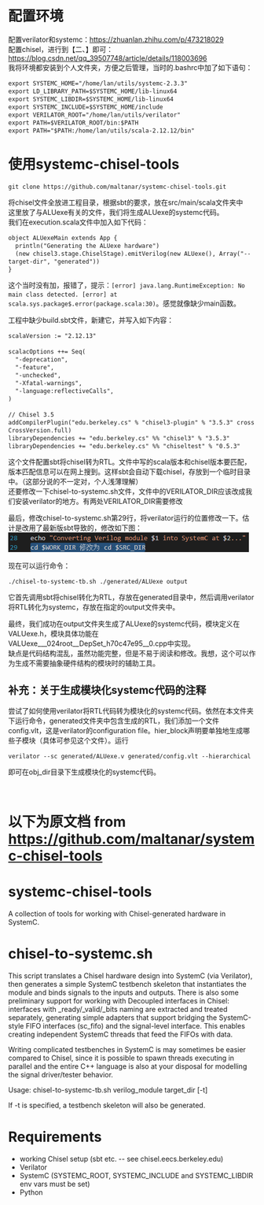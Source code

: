# 配置环境
配置verilator和systemc：https://zhuanlan.zhihu.com/p/473218029  
配置chisel，进行到【二、】即可：https://blog.csdn.net/qq_39507748/article/details/118003696  
我将环境都安装到个人文件夹，方便之后管理，当时的.bashrc中加了如下语句：  
```
export SYSTEMC_HOME="/home/lan/utils/systemc-2.3.3"
export LD_LIBRARY_PATH=$SYSTEMC_HOME/lib-linux64
export SYSTEMC_LIBDIR=$SYSTEMC_HOME/lib-linux64
export SYSTEMC_INCLUDE=$SYSTEMC_HOME/include
export VERILATOR_ROOT="/home/lan/utils/verilator"
export PATH=$VERILATOR_ROOT/bin:$PATH
export PATH="$PATH:/home/lan/utils/scala-2.12.12/bin"
```
# 使用systemc-chisel-tools
```
git clone https://github.com/maltanar/systemc-chisel-tools.git
```
将chisel文件全放进工程目录，根据sbt的要求，放在src/main/scala文件夹中  
这里放了与ALUexe有关的文件，我们将生成ALUexe的systemc代码。  
我们在execution.scala文件中加入如下代码：  
```
object ALUexeMain extends App {
  println("Generating the ALUexe hardware")
  (new chisel3.stage.ChiselStage).emitVerilog(new ALUexe(), Array("--target-dir", "generated"))
}
```
这个当时没有加，报错了，提示：`[error] java.lang.RuntimeException: No main class detected. [error] at scala.sys.package$.error(package.scala:30)`。感觉就像缺少main函数。  

工程中缺少build.sbt文件，新建它，并写入如下内容：  
```
scalaVersion := "2.12.13"

scalacOptions ++= Seq(
  "-deprecation",
  "-feature",
  "-unchecked",
  "-Xfatal-warnings",
  "-language:reflectiveCalls",
)

// Chisel 3.5
addCompilerPlugin("edu.berkeley.cs" % "chisel3-plugin" % "3.5.3" cross CrossVersion.full)
libraryDependencies += "edu.berkeley.cs" %% "chisel3" % "3.5.3"
libraryDependencies += "edu.berkeley.cs" %% "chiseltest" % "0.5.3"
```
这个文件配置sbt将chisel转为RTL。文件中写的scala版本和chisel版本要匹配，版本匹配信息可以在网上搜到。这样sbt会自动下载chisel，存放到一个临时目录中。（这部分说的不一定对，个人浅薄理解）  
还要修改一下chisel-to-systemc.sh文件，文件中的VERILATOR_DIR应该改成我们安装verilator的地方。有两处VERILATOR_DIR需要修改  

最后，修改chisel-to-systemc.sh第29行，将verilator运行的位置修改一下。估计是改用了最新版sbt导致的，修改如下图：  
![](pictures/Snipaste_2022-11-20_20-54-27.png)  

现在可以运行命令：
```
./chisel-to-systemc-tb.sh ./generated/ALUexe output
```
它首先调用sbt将chisel转化为RTL，存放在generated目录中，然后调用verilator将RTL转化为systemc，存放在指定的output文件夹中。

最终，我们成功在output文件夹生成了ALUexe的systemc代码，模块定义在VALUexe.h，模块具体功能在VALUexe___024root__DepSet_h70c47e95__0.cpp中实现。  
缺点是代码结构混乱，虽然功能完整，但是不易于阅读和修改。我想，这个可以作为生成不需要抽象硬件结构的模块时的辅助工具。

## 补充：关于生成模块化systemc代码的注释
尝试了如何使用verilator将RTL代码转为模块化的systemc代码。依然在本文件夹下运行命令，generated文件夹中包含生成的RTL，我们添加一个文件config.vlt，这是verilator的configuration file。hier_block声明要单独地生成哪些子模块（具体可参见这个文件）。运行
```
verilator --sc generated/ALUexe.v generated/config.vlt --hierarchical
```
即可在obj_dir目录下生成模块化的systemc代码。  

![]()  


# 以下为原文档 from https://github.com/maltanar/systemc-chisel-tools
# systemc-chisel-tools
A collection of tools for working with Chisel-generated hardware in SystemC.

chisel-to-systemc.sh
=====================
This script translates a Chisel hardware design into SystemC (via Verilator),
then generates a simple SystemC testbench skeleton that instantiates the module and 
binds signals to the inputs and outputs.
There is also some preliminary support for working with Decoupled interfaces in Chisel:
interfaces with _ready/_valid/_bits naming are extracted and treated separately,
generating simple adapters that support bridging the SystemC-style FIFO interfaces
(sc_fifo<x>) and the signal-level interface. This enables creating independent SystemC
threads that feed the FIFOs with data.

Writing complicated testbenches in SystemC is may sometimes be easier compared to Chisel, since it is
possible to spawn threads executing in parallel and the entire C++ language is also at your
disposal for modelling the signal driver/tester behavior.

Usage: chisel-to-systemc-tb.sh verilog_module target_dir [-t]

If -t is specified, a testbench skeleton will also be generated.


Requirements
=============

 - working Chisel setup (sbt etc. -- see chisel.eecs.berkeley.edu)
 - Verilator
 - SystemC (SYSTEMC_ROOT, SYSTEMC_INCLUDE and SYSTEMC_LIBDIR env vars must be set)
 - Python
 
